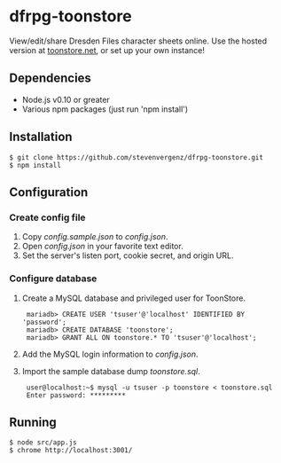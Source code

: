 ﻿# dfrpg-toonstore

View/edit/share Dresden Files character sheets online. Use the hosted version at [toonstore.net](https://toonstore.net), or set up your own instance!

## Dependencies

* Node.js v0.10 or greater
* Various npm packages (just run 'npm install')


## Installation

	$ git clone https://github.com/stevenvergenz/dfrpg-toonstore.git
	$ npm install


## Configuration

### Create config file

1. Copy *config.sample.json* to *config.json*.
2. Open *config.json* in your favorite text editor.
3. Set the server's listen port, cookie secret, and origin URL.

### Configure database

1. Create a MySQL database and privileged user for ToonStore.

 		mariadb> CREATE USER 'tsuser'@'localhost' IDENTIFIED BY 'password';
		mariadb> CREATE DATABASE 'toonstore';
		mariadb> GRANT ALL ON toonstore.* TO 'tsuser'@'localhost';

2. Add the MySQL login information to *config.json*.

3. Import the sample database dump *toonstore.sql*.

		user@localhost:~$ mysql -u tsuser -p toonstore < toonstore.sql
		Enter password: *********


## Running

    $ node src/app.js
	$ chrome http://localhost:3001/
	

